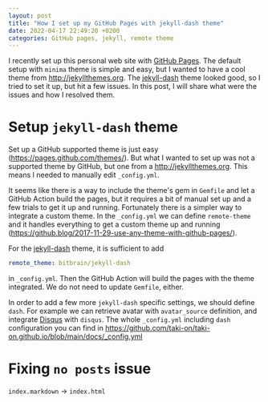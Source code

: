 ```yaml
---
layout: post
title: "How I set up my GitHub Pages with jekyll-dash theme"
date: 2022-04-17 22:49:20 +0200
categories: GitHub pages, jekyll, remote theme
---
```


I recently set up this personal web site with [GitHub Pages](https://pages.github.com). The default setup with `minima` theme is simple and easy, but I wanted to have a cool theme from http://jekyllthemes.org. The [jekyll-dash](https://github.com/bitbrain/jekyll-dash) theme looked good, so I tried to set it up, but hit a few issues. In this post, I will share what were the issues and how I resolved them.

# Setup `jekyll-dash` theme

Set up a GitHub supported theme is just easy (https://pages.github.com/themes/). But what I wanted to set up was not a supported theme by GitHub, but one from a http://jekyllthemes.org. This means I needed to manually edit `_config.yml`.

It seems like there is a way to include the theme's gem in `Gemfile` and let a GitHub Action build the pages, but it requires a bit of manual set up and a few trials to get it up and running. Fortunately there is a simpler way to integrate a custom theme. In the `_config.yml` we can define `remote-theme` and it handles everything to get a custom theme up and running (https://github.blog/2017-11-29-use-any-theme-with-github-pages/).

For the [jekyll-dash](https://github.com/bitbrain/jekyll-dash) theme, it is sufficient to add

```yml
remote_theme: bitbrain/jekyll-dash
```

in `_config.yml`. Then the GitHub Action will build the pages with the theme integrated. We do not need to update `Gemfile`, either.

In order to add a few more `jekyll-dash` specific settings, we should define `dash`. For example we can retrieve avatar with `avatar_source` definition, and integrate [Disqus](https://disqus.com) with `disqus`. The whole `_config.yml` including `dash` configuration you can find in https://github.com/taki-on/taki-on.github.io/blob/main/docs/_config.yml

# Fixing `no posts` issue

`index.markdown` -> `index.html`

